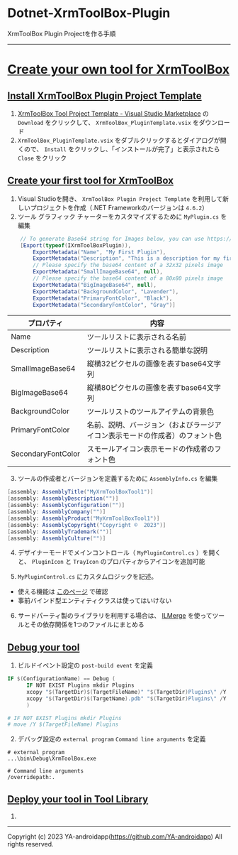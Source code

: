 # Dotnet-XrmToolBox-Plugin

XrmToolBox Plugin Projectを作る手順

---

# [Create your own tool for XrmToolBox](https://www.xrmtoolbox.com/documentation/for-developers/create-your-own-plugin-for-xrmtoolbox/)

## [Install XrmToolBox Plugin Project Template](https://www.xrmtoolbox.com/documentation/for-developers/install-xrmtoolbox-plugin-project-template/)

1. [XrmToolBox Tool Project Template - Visual Studio Marketplace](https://marketplace.visualstudio.com/items?itemName=TanguyTMVPCRM.XrmToolBoxPluginProjectTemplate-19499) の `Download` をクリックして、 `XrmToolBox_PluginTemplate.vsix` をダウンロード
2. `XrmToolBox_PluginTemplate.vsix` をダブルクリックするとダイアログが開くので、 `Install` をクリックし、「インストールが完了」と表示されたら `Close` をクリック

## [Create your first tool for XrmToolBox](https://www.xrmtoolbox.com/documentation/for-developers/create-your-own-plugin-for-xrmtoolbox/#create)

1. Visual Studioを開き、 `XrmToolBox Plugin Project Template` を利用して新しいプロジェクトを作成（.NET Frameworkのバージョンは `4.6.2`）
2. ツール グラフィック チャーターをカスタマイズするために `MyPlugin.cs` を編集

```cs
    // To generate Base64 string for Images below, you can use https://www.base64-image.de/
    [Export(typeof(IXrmToolBoxPlugin)),
        ExportMetadata("Name", "My First Plugin"),
        ExportMetadata("Description", "This is a description for my first plugin"),
        // Please specify the base64 content of a 32x32 pixels image
        ExportMetadata("SmallImageBase64", null),
        // Please specify the base64 content of a 80x80 pixels image
        ExportMetadata("BigImageBase64", null),
        ExportMetadata("BackgroundColor", "Lavender"),
        ExportMetadata("PrimaryFontColor", "Black"),
        ExportMetadata("SecondaryFontColor", "Gray")]
```

| プロパティ         | 内容                                                                         |
| ------------------ | ---------------------------------------------------------------------------- |
| Name               | ツールリストに表示される名前                                                 |
| Description        | ツールリストに表示される簡単な説明                                           |
| SmallImageBase64   | 縦横32ピクセルの画像を表すbase64文字列                                       |
| BigImageBase64     | 縦横80ピクセルの画像を表すbase64文字列                                       |
| BackgroundColor    | ツールリストのツールアイテムの背景色                                         |
| PrimaryFontColor   | 名前、説明、バージョン（およびラージアイコン表示モードの作成者）のフォント色 |
| SecondaryFontColor | スモールアイコン表示モードの作成者のフォント色                               |

3. ツールの作成者とバージョンを定義するために `AssemblyInfo.cs` を編集

```cs
[assembly: AssemblyTitle("MyXrmToolBoxTool1")]
[assembly: AssemblyDescription("")]
[assembly: AssemblyConfiguration("")]
[assembly: AssemblyCompany("")]
[assembly: AssemblyProduct("MyXrmToolBoxTool1")]
[assembly: AssemblyCopyright("Copyright ©  2023")]
[assembly: AssemblyTrademark("")]
[assembly: AssemblyCulture("")]
```

4. デザイナーモードでメインコントロール（ `MyPluginControl.cs` ）を開くと、 `PluginIcon` と `TrayIcon` のプロパティからアイコンを追加可能

5. `MyPluginControl.cs` にカスタムロジックを記述。
  - 使える機能は [このページ](https://www.xrmtoolbox.com/documentation/for-developers/plugincontrolbase-base-class/) で確認
  - 事前バインド型エンティティクラスは使ってはいけない

6. サードパーティ製のライブラリを利用する場合は、 [ILMerge](https://www.nuget.org/packages/MSBuild.ILMerge.Task/) を使ってツールとその依存関係を1つのファイルにまとめる

## [Debug your tool](https://www.xrmtoolbox.com/documentation/for-developers/debug/)

1. ビルドイベント設定の `post-build event` を定義

```powershell
IF $(ConfigurationName) == Debug (
      IF NOT EXIST Plugins mkdir Plugins
      xcopy "$(TargetDir)$(TargetFileName)" "$(TargetDir)Plugins\" /Y
      xcopy "$(TargetDir)$(TargetName).pdb" "$(TargetDir)Plugins\" /Y
      )

# IF NOT EXIST Plugins mkdir Plugins
# move /Y $(TargetFileName) Plugins
```

2. デバッグ設定の `external program` `Command line arguments` を定義

```
# external program
...\bin\Debug\XrmToolBox.exe

# Command line arguments
/overridepath:.
```

## [Deploy your tool in Tool Library](https://www.xrmtoolbox.com/documentation/for-developers/deploy-your-plugin-in-plugins-store/)

1.

---

Copyright (c) 2023 YA-androidapp(https://github.com/YA-androidapp) All rights reserved.
